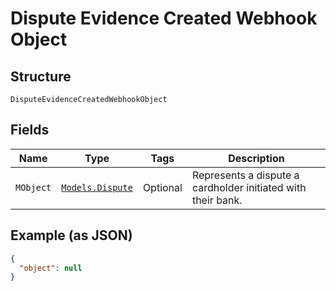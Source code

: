 
# Dispute Evidence Created Webhook Object

## Structure

`DisputeEvidenceCreatedWebhookObject`

## Fields

| Name | Type | Tags | Description |
|  --- | --- | --- | --- |
| `MObject` | [`Models.Dispute`](../../doc/models/dispute.md) | Optional | Represents a dispute a cardholder initiated with their bank. |

## Example (as JSON)

```json
{
  "object": null
}
```

